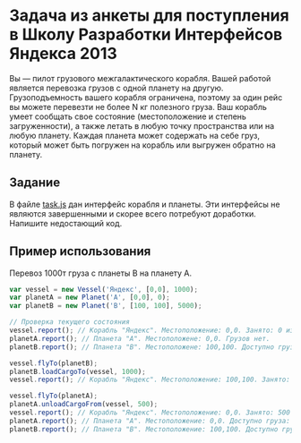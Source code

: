 # Задача из анкеты для поступления в Школу Разработки Интерфейсов Яндекса 2013

Вы — пилот грузового межгалактического корабля. Вашей работой является перевозка грузов с одной планету на другую. Грузоподъемность вашего корабля ограничена, поэтому за один рейс вы можете перевезти не более N кг полезного груза. Ваш корабль умеет сообщать свое состояние (местоположение и степень загруженности), а также летать в любую точку пространства или на любую планету. Каждая планета может содержать на себе груз, который может быть погружен на корабль или выгружен обратно на планету.

## Задание

В файле [task.js](task.js) дан интерфейс корабля и планеты. Эти интерфейсы не являются завершенными и скорее всего потребуют доработки. Напишите недостающий код.

## Пример использования

Перевоз 1000т груза с планеты B на планету A.

```js
var vessel = new Vessel('Яндекс', [0,0], 1000);
var planetA = new Planet('A', [0,0], 0);
var planetB = new Planet('B', [100, 100], 5000);

// Проверка текущего состояния
vessel.report(); // Корабль "Яндекс". Местоположение: 0,0. Занято: 0 из 1000т.
planetA.report(); // Планета "A". Местоположене: 0,0. Грузов нет.
planetB.report(); // Планета "B". Местоположене: 100,100. Доступно груза: 5000т.

vessel.flyTo(planetB);
planetB.loadCargoTo(vessel, 1000);
vessel.report(); // Корабль "Яндекс". Местоположение: 100,100. Занято: 1000 из 1000т.

vessel.flyTo(planetA);
planetA.unloadCargoFrom(vessel, 500);
vessel.report(); // Корабль "Яндекс". Местоположение: 0,0. Занято: 500 из 1000т.
planetA.report(); // Планета "A". Местоположение: 0,0. Доступно груза: 500т.
planetB.report(); // Планета "B". Местоположение: 100,100. Доступно груза: 4000т.
```

